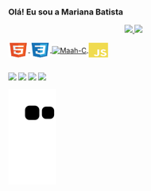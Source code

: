 ### Olá! Eu sou a Mariana Batista

<div align="center">
  <a href="https://github.com/maahbatistaa">
  <img height="170em" src="https://github-readme-stats.vercel.app/api?username=maahbatistaa&show_icons=true&theme=dark&include_all_commits=true&count_private=true"/>
  <img height="170em" src="https://github-readme-stats.vercel.app/api/top-langs/?username=maahbatistaa&layout=compact&langs_count=7&theme=dark"/>
</div>
<div style="display: inline_block"><br>
  <img align="center" alt="Maah-HTML" height="30" width="40" src="https://raw.githubusercontent.com/devicons/devicon/master/icons/html5/html5-original.svg">
  <img align="center" alt="Maah-CSS" height="30" width="40" src="https://raw.githubusercontent.com/devicons/devicon/master/icons/css3/css3-original.svg">
  <img align="center" alt="Maah-C" heigth="30" width="40" src="https://cdn.jsdelivr.net/gh/devicons/devicon/icons/c/c-original.svg" />
  <img align="center" alt="Maah-Js" height="30" width="40" src="https://raw.githubusercontent.com/devicons/devicon/master/icons/javascript/javascript-plain.svg">
  </div>
  
  ##
  
 <div> 
  <a href="https://www.instagram.com/maahbatistaa_" target="_blank"><img src="https://img.shields.io/badge/-Instagram-%23E4405F?style=for-the-badge&logo=instagram&logoColor=white" target="_blank"></a>
 <a href="discordapp.com/users/MaahBatistaa#1127" target="_blank"><img src="https://img.shields.io/badge/Discord-7289DA?style=for-the-badge&logo=discord&logoColor=white" target="_blank"></a> 
  <a href = "mailto:maah.batistaa@gmail.com"><img src="https://img.shields.io/badge/-Gmail-%23333?style=for-the-badge&logo=gmail&logoColor=white" target="_blank"></a>
  <a href="https://www.linkedin.com/in/mariana-batista-b471441b7/" target="_blank"><img src="https://img.shields.io/badge/-LinkedIn-%230077B5?style=for-the-badge&logo=linkedin&logoColor=white" target="_blank"></a> 
  </div>
  
  ![Snake animation](https://github.com/maahbatistaa/maahbatistaa/blob/output/github-contribution-grid-snake.svg)
